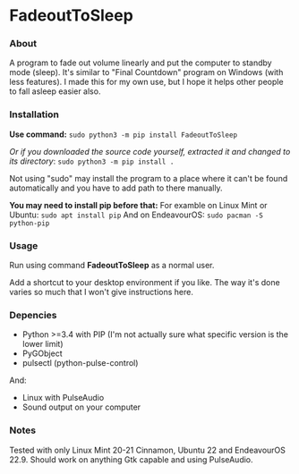 # FadeoutToSleep

### About

A program to fade out volume linearly and put the computer to standby mode (sleep). It's similar to "Final Countdown" program on Windows (with less features).
I made this for my own use, but I hope it helps other people to fall asleep easier also.

### Installation

**Use command:** ```sudo python3 -m pip install FadeoutToSleep```

*Or if you downloaded the source code yourself, extracted it and changed to its directory*: ```sudo python3 -m pip install .```

Not using "sudo" may install the program to a place where it can't be found automatically and you have to add path to there manually.

**You may need to install pip before that:**
For examble on Linux Mint or Ubuntu: ```sudo apt install pip```
And on EndeavourOS: ```sudo pacman -S python-pip```


### Usage

Run using command **FadeoutToSleep** as a normal user.

Add a shortcut to your desktop environment if you like. The way it's done varies so much that I won't give instructions here.

### Depencies

- Python >=3.4 with PIP (I'm not actually sure what specific version is the lower limit)
- PyGObject
- pulsectl (python-pulse-control)

And:
+ Linux with PulseAudio
+ Sound output on your computer

### Notes

Tested with only Linux Mint 20-21 Cinnamon, Ubuntu 22 and EndeavourOS 22.9. Should work on anything Gtk capable and using PulseAudio.
